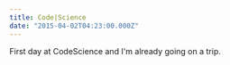 ```yaml
---
title: Code|Science
date: "2015-04-02T04:23:00.000Z"
---
```

First day at CodeScience and I'm already going on a trip.